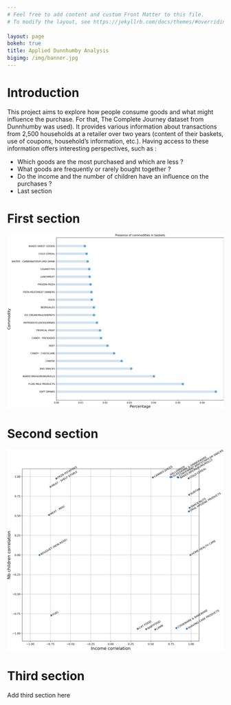 ```yaml
---
# Feel free to add content and custom Front Matter to this file.
# To modify the layout, see https://jekyllrb.com/docs/themes/#overriding-theme-defaults

layout: page
bokeh: true
title: Applied Dunnhumby Analysis
bigimg: /img/banner.jpg
---
```


# Introduction

This project aims to explore how people consume goods and what might influence the purchase. For that, The Complete Journey dataset from Dunnhumby was used). It provides various information about transactions from 2,500 households at a retailer over two years (content of their baskets, use of coupons, household’s information, etc.).
Having access to these information offers interesting perspectives, such as :
-	Which goods are the most purchased and which are less ?
-	What goods are frequently or rarely bought together ?
-	Do the income and the number of children have an influence on the purchases ?
-	Last section

# First section

![plot2](img/plot2.png)

# Second section

![correlations](img/correlations.png)

# Third section

Add third section here
